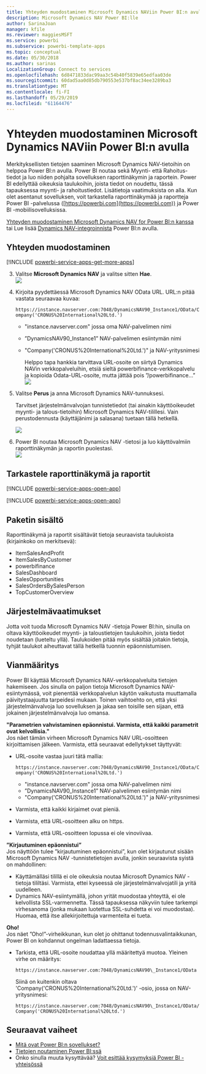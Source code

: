 ```yaml
---
title: Yhteyden muodostaminen Microsoft Dynamics NAViin Power BI:n avulla
description: Microsoft Dynamics NAV Power BI:lle
author: SarinaJoan
manager: kfile
ms.reviewer: maggiesMSFT
ms.service: powerbi
ms.subservice: powerbi-template-apps
ms.topic: conceptual
ms.date: 05/30/2018
ms.author: sarinas
LocalizationGroup: Connect to services
ms.openlocfilehash: 6d8471833dac99aa3c54b40f5839e65edfaa03de
ms.sourcegitcommit: 60dad5aa0d85db790553e537bf8ac34ee3289ba3
ms.translationtype: MT
ms.contentlocale: fi-FI
ms.lasthandoff: 05/29/2019
ms.locfileid: "61164476"
---
```

# <a name="connect-to-microsoft-dynamics-nav-with-power-bi"></a>Yhteyden muodostaminen Microsoft Dynamics NAViin Power BI:n avulla
Merkityksellisten tietojen saaminen Microsoft Dynamics NAV-tietoihin on helppoa Power BI:n avulla. Power BI noutaa sekä Myynti- että Rahoitus-tiedot ja luo niiden pohjalta sovelluksen raporttinäkymin ja raportein. Power BI edellyttää oikeuksia taulukoihin, joista tiedot on noudettu, tässä tapauksessa myynti- ja rahoitustiedot. Lisätietoja vaatimuksista on alla. Kun olet asentanut sovelluksen, voit tarkastella raporttinäkymää ja raportteja Power BI -palvelussa ([https://powerbi.com](https://powerbi.com)) ja Power BI -mobiilisovelluksissa. 

[Yhteyden muodostaminen Microsoft Dynamics NAV for Power BI:n kanssa](https://app.powerbi.com/getdata/services/microsoft-dynamics-nav) tai Lue lisää [Dynamics NAV-integroinnista](https://powerbi.microsoft.com/integrations/microsoft-dynamics-nav) Power BI:n avulla.

## <a name="how-to-connect"></a>Yhteyden muodostaminen
[!INCLUDE [powerbi-service-apps-get-more-apps](./includes/powerbi-service-apps-get-more-apps.md)]

3. Valitse **Microsoft Dynamics NAV** ja valitse sitten **Hae**.  
   ![](media/service-connect-to-microsoft-dynamics-nav/mdnav.png)
4. Kirjoita pyydettäessä Microsoft Dynamics NAV OData URL. URL:n pitää vastata seuraavaa kuvaa:
   
    `https://instance.navserver.com:7048/DynamicsNAV90_Instance1/OData/Company('CRONUS%20International%20Ltd.')`
   
   * "instance.navserver.com" jossa oma NAV-palvelimen nimi
   * ”DynamicsNAV90\_Instance1” NAV-palvelimen esiintymän nimi
   * "Company('CRONUS%20International%20Ltd.')" ja NAV-yritysnimesi
     
     Helppo tapa hankkia tarvittava URL-osoite on siirtyä Dynamics NAVin verkkopalveluihin, etsiä sieltä powerbifinance-verkkopalvelu ja kopioida Odata-URL-osoite, mutta jättää pois ”/powerbifinance...”  
     ![](media/service-connect-to-microsoft-dynamics-nav/param.png)
5. Valitse **Perus** ja anna Microsoft Dynamics NAV-tunnuksesi.
   
    Tarvitset järjestelmänvalvojan tunnistetiedot (tai ainakin käyttöoikeudet myynti- ja talous-tietoihin) Microsoft Dynamics NAV-tilillesi.  Vain perustodennusta (käyttäjänimi ja salasana) tuetaan tällä hetkellä.
   
    ![](media/service-connect-to-microsoft-dynamics-nav/creds.png)
6. Power BI noutaa Microsoft Dynamics NAV -tietosi ja luo käyttövalmiin raporttinäkymän ja raportin puolestasi.   
   ![](media/service-connect-to-microsoft-dynamics-nav/dashboard.png)

## <a name="view-the-dashboard-and-reports"></a>Tarkastele raporttinäkymä ja raportit
[!INCLUDE [powerbi-service-apps-open-app](./includes/powerbi-service-apps-open-app.md)]

[!INCLUDE [powerbi-service-apps-open-app](./includes/powerbi-service-apps-what-now.md)]

## <a name="whats-included"></a>Paketin sisältö
Raporttinäkymä ja raportit sisältävät tietoja seuraavista taulukoista (kirjainkoko on merkitsevä):  

* ItemSalesAndProfit  
* ItemSalesByCustomer  
* powerbifinance  
* SalesDashboard  
* SalesOpportunities  
* SalesOrdersBySalesPerson  
* TopCustomerOverview  

## <a name="system-requirements"></a>Järjestelmävaatimukset
Jotta voit tuoda Microsoft Dynamics NAV -tietoja Power BI:hin, sinulla on oltava käyttöoikeudet myynti- ja taloustietojen taulukoihin, joista tiedot noudetaan (lueteltu yllä). Taulukoiden pitää myös sisältää joitakin tietoja, tyhjät taulukot aiheuttavat tällä hetkellä tuonnin epäonnistumisen.

## <a name="troubleshooting"></a>Vianmääritys
Power BI käyttää Microsoft Dynamics NAV-verkkopalveluita tietojen hakemiseen. Jos sinulla on paljon tietoja Microsoft Dynamics NAV-esiintymässä, voit pienentää verkkopalvelun käytön vaikutusta muuttamalla päivitystaajuutta tarpeidesi mukaan. Toinen vaihtoehto on, että yksi järjestelmänvalvoja luo sovelluksen ja jakaa sen toisille sen sijaan, että jokainen järjestelmänvalvoja luo omansa.

**"Parametrien vahvistaminen epäonnistui. Varmista, että kaikki parametrit ovat kelvollisia."**  
Jos näet tämän virheen Microsoft Dynamics NAV URL-osoitteen kirjoittamisen jälkeen. Varmista, että seuraavat edellytykset täyttyvät:

* URL-osoite vastaa juuri tätä mallia:
  
    `https://instance.navserver.com:7048/DynamicsNAV90_Instance1/OData/Company('CRONUS%20International%20Ltd.')`
  
  * "instance.navserver.com" jossa oma NAV-palvelimen nimi
  * ”DynamicsNAV90\_Instance1” NAV-palvelimen esiintymän nimi
  * "Company('CRONUS%20International%20Ltd.')" ja NAV-yritysnimesi
* Varmista, että kaikki kirjaimet ovat pieniä.  
* Varmista, että URL-osoitteen alku on https.  
* Varmista, että URL-osoitteen lopussa ei ole vinoviivaa.

**”Kirjautuminen epäonnistui”**  
Jos näyttöön tulee ”kirjautuminen epäonnistui”, kun olet kirjautunut sisään Microsoft Dynamics NAV -tunnistetietojen avulla, jonkin seuraavista syistä on mahdollinen:

* Käyttämälläsi tilillä ei ole oikeuksia noutaa Microsoft Dynamics NAV -tietoja tililtäsi. Varmista, ettei kyseessä ole järjestelmänvalvojatili ja yritä uudelleen.
* Dynamics NAV-esiintymällä, johon yrität muodostaa yhteyttä, ei ole kelvollista SSL-varmennetta. Tässä tapauksessa näkyviin tulee tarkempi virhesanoma (jonka mukaan luotettua SSL-suhdetta ei voi muodostaa). Huomaa, että itse allekirjoitettuja varmenteita ei tueta.

**Oho!**  
Jos näet ”Oho!”-virheikkunan, kun olet jo ohittanut todennusvalintaikkunan, Power BI on kohdannut ongelman ladattaessa tietoja.

* Tarkista, että URL-osoite noudattaa yllä määritettyä muotoa. Yleinen virhe on määritys:
  
    `https://instance.navserver.com:7048/DynamicsNAV90\_Instance1/OData`
  
    Siinä on kuitenkin oltava 'Company('CRONUS%20International%20Ltd.')' -osio, jossa on NAV-yritysnimesi:
  
    `https://instance.navserver.com:7048/DynamicsNAV90\_Instance1/OData/Company('CRONUS%20International%20Ltd.')`

## <a name="next-steps"></a>Seuraavat vaiheet
* [Mitä ovat Power BI:n sovellukset?](service-create-distribute-apps.md)
* [Tietojen noutaminen Power BI:ssä](service-get-data.md)
* Onko sinulla muuta kysyttävää? [Voit esittää kysymyksiä Power BI -yhteisössä](http://community.powerbi.com/)

